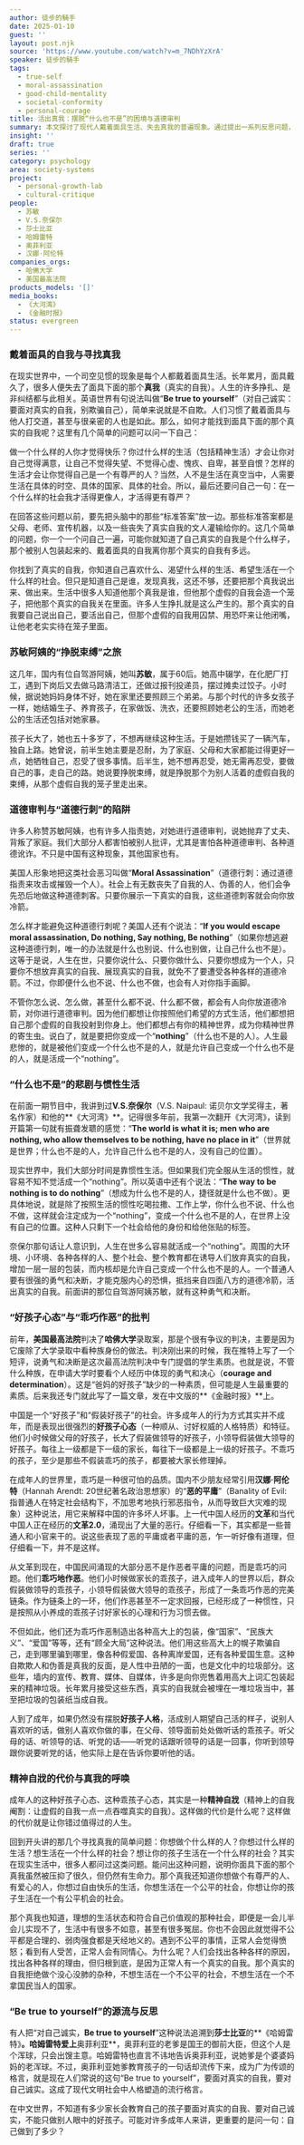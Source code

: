 ```yaml
---
author: 徒步的騎手
date: 2025-01-10
guest: ''
layout: post.njk
source: 'https://www.youtube.com/watch?v=m_7NDhYzXrA'
speaker: 徒步的騎手
tags:
  - true-self
  - moral-assassination
  - good-child-mentality
  - societal-conformity
  - personal-courage
title: 活出真我：摆脱“什么也不是”的困境与道德审判
summary: 本文探讨了现代人戴着面具生活、失去真我的普遍现象。通过提出一系列反思问题，引导读者寻找真实的自我，并强调活出真我需要勇气和决断。文章批判了社会中的“道德行刺”和“乖巧作恶”现象，警示人们警惕被异化为“什么也不是”的状态，并引用莎士比亚和V.S.奈保尔的观点，呼吁人们坚持自我，拒绝精神自戕。
insight: ''
draft: true
series: ''
category: psychology
area: society-systems
project:
  - personal-growth-lab
  - cultural-critique
people:
  - 苏敏
  - V.S.奈保尔
  - 莎士比亚
  - 哈姆雷特
  - 奥菲利亚
  - 汉娜·阿伦特
companies_orgs:
  - 哈佛大学
  - 美国最高法院
products_models: '[]'
media_books:
  - 《大河湾》
  - 《金融时报》
status: evergreen
---
```


### 戴着面具的自我与寻找真我

在现实世界中，一个司空见惯的现象是每个人都戴着面具生活。长年累月，面具戴久了，很多人便失去了面具下面的那个**真我**（真实的自我）。人生的许多挣扎、是非纠结都与此相关。英语世界有句说法叫做“**Be true to yourself**”（对自己诚实：要面对真实的自我，别欺骗自己），简单来说就是不自欺。人们习惯了戴着面具与他人打交道，甚至与很亲密的人也是如此。那么，如何才能找到面具下面的那个真实的自我呢？这里有几个简单的问题可以问一下自己：

做一个什么样的人你才觉得快乐？你过什么样的生活（包括精神生活）才会让你对自己觉得满意，让自己不觉得失望、不觉得心虚、愧疚、自卑，甚至自恨？怎样的生活才会让你觉得自己是一个有尊严的人？当然，人不是生活在真空当中，人需要生活在具体的时空、具体的国家、具体的社会。所以，最后还要问自己一句：在一个什么样的社会我才活得更像人，才活得更有尊严？

在回答这些问题以前，要先把头脑中的那些“标准答案”放一边。那些标准答案都是父母、老师、宣传机器，以及一些丧失了真实自我的文人灌输给你的。这几个简单的问题，你一个一个问自己一遍，可能你就知道了自己真实的自我是个什么样子，那个被别人包装起来的、戴着面具的自我离你那个真实的自我有多远。

你找到了真实的自我，你知道自己喜欢什么、渴望什么样的生活、希望生活在一个什么样的社会。但只是知道自己是谁，发现真我，这还不够，还要把那个真我说出来、做出来。生活中很多人知道他那个真我是谁，但他那个虚假的自我会造一个笼子，把他那个真实的自我关在里面。许多人生挣扎就是这么产生的。那个真实的自我要自己说出自己，要活出自己，但那个虚假的自我用囚禁、用恐吓来让他闭嘴，让他老老实实待在笼子里面。

### 苏敏阿姨的“挣脱束缚”之旅

这几年，国内有位自驾游阿姨，她叫**苏敏**，属于60后。她高中辍学，在化肥厂打工，遇到下岗后又去做马路清洁工，还做过报刊投递员，摆过摊卖过饺子。小时候，据说她妈妈身体不好，她在家里还要照顾三个弟弟。与那个时代的许多女孩子一样，她结婚生子、养育孩子，在家做饭、洗衣，还要照顾她老公的生活，而她老公的生活还包括对她家暴。

孩子长大了，她也五十多岁了，不想再继续这种生活。于是她攒钱买了一辆汽车，独自上路。她曾说，前半生她主要是忍耐，为了家庭、父母和大家都能过得更好一点，她牺牲自己，忍受了很多事情。后半生，她不想再忍受，她无需再忍受，要做自己的事，走自己的路。她说要挣脱束缚，就是挣脱那个为别人活着的虚假自我的束缚，从那个虚假自我的笼子里走出来。

### 道德审判与“道德行刺”的陷阱

许多人称赞苏敏阿姨，也有许多人指责她，对她进行道德审判，说她抛弃了丈夫、背叛了家庭。我们大部分人都害怕被别人批评，尤其是害怕各种道德审判、各种道德讹诈。不只是中国有这种现象，其他国家也有。

美国人形象地把这类社会恶习叫做“**Moral Assassination**”（道德行刺：通过道德指责来攻击或摧毁一个人）。社会上有无数丧失了自我的人、伪善的人，他们会争先恐后地做这种道德刺客。只要你展示一下真实的自我，这些道德刺客就会向你放冷箭。

怎么样才能避免这种道德行刺呢？美国人还有个说法：“**If you would escape moral assassination, Do nothing, Say nothing, Be nothing**”（如果你想逃避这种道德行刺，唯一的办法就是什么也别说、什么也别做，让自己什么也不是）。这等于是说，人生在世，只要你说什么、只要你做什么、只要你想成为一个人，只要你不想放弃真实的自我、展现真实的自我，就免不了要遭受各种各样的道德冷箭。不过，你即便什么也不说、什么也不做，也会有人对你指手画脚。

不管你怎么说、怎么做，甚至什么都不说、什么都不做，都会有人向你放道德冷箭，对你进行道德审判。因为他们都想让你按照他们希望的方式生活，他们都想把自己那个虚假的自我投射到你身上。他们都想占有你的精神世界，成为你精神世界的寄生虫。说白了，就是要把你变成一个“**nothing**”（什么也不是的人）。人生最悲惨的，就是被他们变成一个什么也不是的人，就是允许自己变成一个什么也不是的人，就是活成一个“nothing”。

### “什么也不是”的悲剧与惯性生活

在前面一期节目中，我讲到过**V.S.奈保尔**（V.S. Naipaul: 诺贝尔文学奖得主，著名作家）和他的**《大河湾》**。记得很多年前，我第一次翻开《大河湾》，读到开篇第一句就有振聋发聩的感觉：“**The world is what it is; men who are nothing, who allow themselves to be nothing, have no place in it**”（世界就是世界；什么也不是的人，允许自己什么也不是的人，没有自己的位置）。

现实世界中，我们大部分时间是靠惯性生活。但如果我们完全服从生活的惯性，就容易不知不觉活成一个“nothing”。所以英语中还有个说法：“**The way to be nothing is to do nothing**”（想成为什么也不是的人，捷径就是什么也不做）。更具体地说，就是除了按照生活的惯性吃喝拉撒、工作上学，你什么也不说、什么也不做，这样就会注定成为一个“nothing”，变成一个什么也不是的人，在世界上没有自己的位置。这种人只剩下一个社会给他的身份和给他张贴的标签。

奈保尔那句话让人意识到，人生在世多么容易就活成一个“nothing”。周围的大环境、小环境、各种各样的人、整个社会、整个教育都在诱导人们放弃真实的自我，增加一层一层的包装，而内核却是允许自己变成一个什么也不是的人。一个普通人要有很强的勇气和决断，才能克服内心的恐惧，抵挡来自四面八方的道德冷箭，活出真实的自我。前面讲的那位自驾游阿姨苏敏，就有这种勇气和决断。

### “好孩子心态”与“乖巧作恶”的批判

前年，**美国最高法院**判决了**哈佛大学**录取案，那是个很有争议的判决，主要是因为它废除了大学录取中看种族身份的做法。判决刚出来的时候，我在推特上写了一个短评，说勇气和决断是这次最高法院判决中专门提倡的学生素质。也就是说，不管什么种族，在申请大学时要看个人经历中体现的勇气和决心（**courage and determination**）。这是“爸妈的好孩子”缺少的一种素质，但可能是人生最重要的素质。后来我还专门就此写了一篇文章，发在中文版的**《金融时报》**上。

中国是一个“好孩子”和“假装好孩子”的社会。许多成年人的行为方式其实并不成年，而是表现出很强烈的**好孩子心态**（一种顺从、讨好权威的人格特质）和特征。他们小时候做父母的好孩子，长大了假装做领导的好孩子，小领导假装做大领导的好孩子。每往上一级都是下一级的家长，每往下一级都是上一级的好孩子。不乖巧的孩子，至少是那些不假装乖巧的孩子，都要被大家长修理掉。

在成年人的世界里，乖巧是一种很可怕的品质。国内不少朋友经常引用**汉娜·阿伦特**（Hannah Arendt: 20世纪著名政治思想家）的“**恶的平庸**”（Banality of Evil: 指普通人在特定社会结构下，不加思考地执行邪恶指令，从而导致巨大灾难的现象）这种说法，用它来解释中国的许多坏人坏事。上一代中国人经历的**文革**和当代中国人正在经历的**文革2.0**，涌现出了大量的恶行。仔细看一下，其实都是一些普通人和小官来干的。说这些表现了恶的平庸或者平庸的恶，乍一听好像有道理，但仔细看一下，并不是这样。

从文革到现在，中国民间涌现的大部分恶不是作恶者平庸的问题，而是乖巧的问题。他们**乖巧地作恶**。他们小时候做家长的乖孩子，进入成年人的世界以后，群众假装做领导的乖孩子，小领导假装做大领导的乖孩子，形成了一条乖巧作恶的完美链条。作为链条上的一环，他们作恶甚至不一定求回报，已经形成了一种惯性，只是按照从小养成的乖孩子讨好家长的心理和行为习惯去做。

不但如此，他们还为乖巧作恶制造出各种高大上的包装，像“国家”、“民族大义”、“爱国”等等，还有“顾全大局”这种说法。他们用这些高大上的幌子欺骗自己，走到哪里骗到哪里，像各种假爱国、各种离岸爱国，还有各种爱国生意。这种自欺欺人和伪善是真我的反面，是人性中丑陋的一面，也是文化中的垃圾部分。这些年，墙内的宣传、教育、媒体、自媒体，许多是向你兜售着用高大上词汇包装起来的精神垃圾。长年累月接受这些东西，真实的自我就会被埋在一堆垃圾当中，甚至把垃圾的包装纸当成自我。

人到了成年，如果仍然没有摆脱**好孩子人格**，活成别人期望自己活的样子，说别人喜欢听的话，做别人喜欢你做的事，在父母、领导面前处处做听话的乖孩子。听父母的话、听领导的话、听党的话——听党的话跟听领导的话是一回事，你听到领导跟你说要听党的话，他实际上是在告诉你要听他的话。

### 精神自戕的代价与真我的呼唤

成年人的这种好孩子心态、这种乖孩子心态，其实是一种**精神自戕**（精神上的自我阉割：让虚假的自我一点一点吞噬真实的自我）。这样做的代价是什么呢？这样做的代价就是让你错过值得过的人生。

回到开头讲的那几个寻找真我的简单问题：你想做个什么样的人？你想过什么样的生活？想生活在一个什么样的社会？想让你的孩子生活在一个什么样的社会？其实在现实生活中，很多人都问过这类问题。能问出这种问题，说明你面具下面的那个真我虽然被压抑了很久，但仍然有生命力。那个真我还知道你想做个有尊严的人、有爱心的人，你想过自由快乐的生活，你想生活在一个公平的社会，你想让你的孩子生活在一个有公平机会的社会。

那个真我也知道，理想的生活状态和符合自己价值观的那种社会，即便是一会儿半会儿实现不了，生活中有很多不如意，甚至有很多冤屈。你也不会因此就觉得不公平都是合理的、弱肉强食都是天经地义的。遇到不公平的事情，正常人会觉得愤怒；看到有人受苦，正常人会有同情心。为什么呢？人们会找出各种各样的原因，找出各种各样的理由，但归根到底，是因为正常人有一个真实的自我。那个真实的自我拒绝做个没心没肺的杂种，不想生活在一个不公平的社会，不想生活在一个不拿国民当人的国家。

### “Be true to yourself”的源流与反思

有人把“对自己诚实，**Be true to yourself**”这种说法追溯到**莎士比亚**的**《哈姆雷特》**。哈姆雷特爱上**奥菲利亚**，奥菲利亚的老爹是国王的御前大臣，但这个人是个浑球，只会出馊主意。哈姆雷特也直言不讳地告诉奥菲利亚，说她爹是个婆婆妈妈的老浑球。不过，奥菲利亚她爹教育孩子的一句话却流传下来，成为广为传颂的格言，就是现在人们常说的这句“Be true to yourself”，要面对真实的自我，要对自己诚实。这成了现代文明社会中人格塑造的流行格言。

在中文世界，不知道有多少家长会教育自己的孩子要面对真实的自我、要对自己诚实，不能只做别人眼中的好孩子。可能对许多成年人来讲，更重要的是问一句：自己做到了多少？